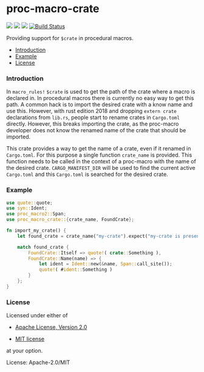 # proc-macro-crate


[![](https://docs.rs/proc-macro-crate/badge.svg)](https://docs.rs/proc-macro-crate/) [![](https://img.shields.io/crates/v/proc-macro-crate.svg)](https://crates.io/crates/proc-macro-crate) [![](https://img.shields.io/crates/d/proc-macro-crate.png)](https://crates.io/crates/proc-macro-crate) [![Build Status](https://travis-ci.org/bkchr/proc-macro-crate.png?branch=master)](https://travis-ci.org/bkchr/proc-macro-crate)

Providing support for `$crate` in procedural macros.

* [Introduction](#introduction)
* [Example](#example)
* [License](#license)

### Introduction

In `macro_rules!` `$crate` is used to get the path of the crate where a macro is declared in. In
procedural macros there is currently no easy way to get this path. A common hack is to import the
desired crate with a know name and use this. However, with rust edition 2018 and dropping
`extern crate` declarations from `lib.rs`, people start to rename crates in `Cargo.toml` directly.
However, this breaks importing the crate, as the proc-macro developer does not know the renamed
name of the crate that should be imported.

This crate provides a way to get the name of a crate, even if it renamed in `Cargo.toml`. For this
purpose a single function `crate_name` is provided. This function needs to be called in the context
of a proc-macro with the name of the desired crate. `CARGO_MANIFEST_DIR` will be used to find the
current active `Cargo.toml` and this `Cargo.toml` is searched for the desired crate.

### Example

```rust
use quote::quote;
use syn::Ident;
use proc_macro2::Span;
use proc_macro_crate::{crate_name, FoundCrate};

fn import_my_crate() {
    let found_crate = crate_name("my-crate").expect("my-crate is present in `Cargo.toml`");

    match found_crate {
        FoundCrate::Itself => quote!( crate::Something ),
        FoundCrate::Name(name) => {
            let ident = Ident::new(&name, Span::call_site());
            quote!( #ident::Something )
        }
    };
}

```

### License

Licensed under either of

 * [Apache License, Version 2.0](http://www.apache.org/licenses/LICENSE-2.0)

 * [MIT license](http://opensource.org/licenses/MIT)

at your option.

License: Apache-2.0/MIT
